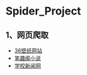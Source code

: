 # Spider_Project
## 1、网页爬取
 - [36壁纸网站](https://www.3gbizhi.com/)
 - [笔趣阁小说](http://www.ibiqu.org/xuanhuanxiaoshuo/)
 - [学校新闻网](https://cmse.sdust.edu.cn/index/xyxw.htm)
